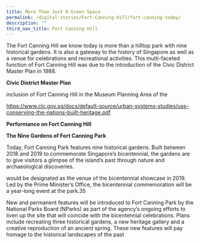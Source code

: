 ```yaml
---
title: More Than Just A Green Space
permalink: /digital-stories/Fort-Canning-Hill/fort-canning-today/
description: ""
third_nav_title: Fort Canning Hill
---
```

The Fort Canning Hill we know today is more than a hilltop park with nine historical gardens. It is also a gateway to the history of Singapore as well as a venue for celebrations and recreational activities. This multi-faceted function of Fort Canning Hill was due to the introduction of the Civic District Master Plan in 1988.

**Civic District Master Plan**

 inclusion of Fort Canning Hill in the Museum Planning Area of the

https://www.clc.gov.sg/docs/default-source/urban-systems-studies/uss-conserving-the-nations-built-heritage.pdf

**Performance on Fort Canning Hill**

**The Nine Gardens of Fort Canning Park**

Today, Fort Canning Park features nine historical gardens. Built between 2018 and 2019 to commemorate Singapore’s bicentennial, the gardens are to give visitors a glimpse of the island’s past through nature and archaeological discoveries.

would be designated as the venue of the bicentennial showcase in 2019. Led by the Prime Minister’s Office, the bicentennial commemoration will be a year-long event at the park.35  
  
New and permanent features will be introduced to Fort Canning Park by the National Parks Board (NParks) as part of the agency’s ongoing efforts to liven up the site that will coincide with the bicentennial celebrations. Plans include recreating three historical gardens, a new heritage gallery and a creative reproduction of an ancient spring. These new features will pay homage to the historical landscapes of the past